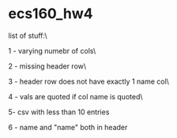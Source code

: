 # ecs160_hw4

list of stuff:\

1 - varying numebr of cols\

2 - missing header row\

3 - header row does not have exactly 1 name col\

4 - vals are quoted if col name is quoted\

5- csv with less than 10 entries

6 - name and "name" both in header

